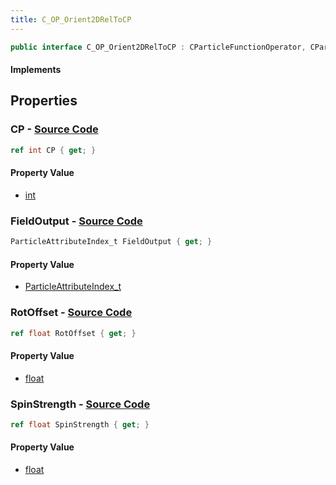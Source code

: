 ```yaml
---
title: C_OP_Orient2DRelToCP
---
```


```csharp
public interface C_OP_Orient2DRelToCP : CParticleFunctionOperator, CParticleFunction, ISchemaClass<CParticleFunction>, ISchemaClass<CParticleFunctionOperator>, ISchemaClass<C_OP_Orient2DRelToCP>, ISchemaField, ISchemaClass, INativeHandle
```

#### Implements

## Properties

### **CP** - [Source Code](https://github.com/swiftly-solution/swiftlys2/blob/main/managed/src/SwiftlyS2.Generated/Schemas/Interfaces/C_OP_Orient2DRelToCP.cs#L20)

```csharp
ref int CP { get; }
```

#### Property Value

- [int](https://learn.microsoft.com/dotnet/api/system.int32)

### **FieldOutput** - [Source Code](https://github.com/swiftly-solution/swiftlys2/blob/main/managed/src/SwiftlyS2.Generated/Schemas/Interfaces/C_OP_Orient2DRelToCP.cs#L22)

```csharp
ParticleAttributeIndex_t FieldOutput { get; }
```

#### Property Value

- [ParticleAttributeIndex_t](/docs/api/shared/schemadefinitions/particleattributeindex_t)

### **RotOffset** - [Source Code](https://github.com/swiftly-solution/swiftlys2/blob/main/managed/src/SwiftlyS2.Generated/Schemas/Interfaces/C_OP_Orient2DRelToCP.cs#L16)

```csharp
ref float RotOffset { get; }
```

#### Property Value

- [float](https://learn.microsoft.com/dotnet/api/system.single)

### **SpinStrength** - [Source Code](https://github.com/swiftly-solution/swiftlys2/blob/main/managed/src/SwiftlyS2.Generated/Schemas/Interfaces/C_OP_Orient2DRelToCP.cs#L18)

```csharp
ref float SpinStrength { get; }
```

#### Property Value

- [float](https://learn.microsoft.com/dotnet/api/system.single)

